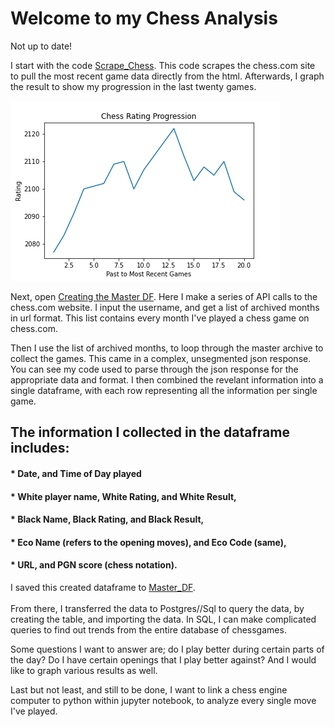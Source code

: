 <h1>Welcome to my Chess Analysis</h1>


Not up to date!

<p1> I start with the code [Scrape_Chess](scrape_chess.py.ipynb). This code scrapes the chess.com site to pull the most recent game data directly from the html. Afterwards, I graph the result to show my progression in the last twenty games.</p1>
  
 ![My most recent twenty games](templates/chessgraph.png)

<p1> Next, open [Creating the Master DF](creating_the_master_df.iypnb). Here I make a series of API calls to the chess.com website. I input the username, and get a list of archived months in url format. This list contains every month I've played a chess game on chess.com.</p1>
  
<p1> Then I use the list of archived months, to loop through the master archive to collect the games. This came in a complex, unsegmented json response. You can see my code used to parse through the json response for the appropriate data and format. I then combined the revelant information into a single dataframe, with each row representing all the information per single game.</p1>

<h2> The information I collected in the dataframe includes: </h2>
  
<h4> * Date, and Time of Day played </h4>
 <h4> * White player name, White Rating, and White Result, </h4>
 <h4> * Black Name, Black Rating, and Black Result, </h4>
<h4>  * Eco Name (refers to the opening moves), and Eco Code (same), </h4>
 <h4>  * URL, and PGN score (chess notation). </h4>

<p1> I saved this created dataframe to [Master_DF](csv_files/master_df.csv). <p1> <br><br>
<p1> From there, I transferred the data to Postgres//Sql to query the data, by creating the table, and importing the data. In SQL, I can make complicated queries to find out trends from the entire database of chessgames. <br>
  
Some questions I want to answer are; do I play better during certain parts of the day? Do I have certain openings that I play better against? And I would like to graph various results as well. </p1>

<p1> Last but not least, and still to be done, I want to link a chess engine computer to python within jupyter notebook, to analyze every single move I've played. </p1>
